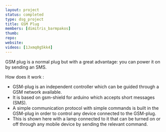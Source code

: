 ```yaml
---
layout: project
status: completed
type: dsg_project
title: GSM Plug
members: [dimitris_barmpakos]
thumb:
repo:
website:
videos: [1Jxmq0g5kk4]
---
```

GSM plug is a normal plug but with a great advantage: you can power it on by
sending an SMS.

How does it work :

* GSM-plug is an independent controller which can be guided through a GSM
network available.
* It is based on gsm-shield for arduino which accepts short messages (SMS).
* A simple communication protocol with simple commands is built in the GSM-plug
in order to control any device connected to the GSM-plug.
* This is shown here with a lamp connected to it that can be turned on or off
through any mobile device by sending the relevant command.
